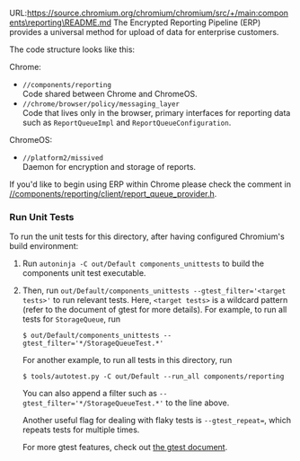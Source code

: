 URL:https://source.chromium.org/chromium/chromium/src/+/main:components\reporting\README.md
The Encrypted Reporting Pipeline (ERP) provides a universal method for upload of
data for enterprise customers.

The code structure looks like this:

Chrome:
  - `//components/reporting` \
    Code shared between Chrome and ChromeOS.
  - `//chrome/browser/policy/messaging_layer` \
    Code that lives only in the browser, primary interfaces for reporting data
    such as `ReportQueueImpl` and `ReportQueueConfiguration`.

ChromeOS:
  - `//platform2/missived` \
    Daemon for encryption and storage of reports.

If you'd like to begin using ERP within Chrome please check the comment in
[//components/reporting/client/report_queue_provider.h](https://chromium.googlesource.com/chromium/src/+/main/components/reporting/client/report_queue_provider.h#25).

### Run Unit Tests

To run the unit tests for this directory, after having configured Chromium's
build environment:

1. Run `autoninja -C out/Default components_unittests` to build the components
   unit test executable.

1. Then, run `out/Default/components_unittests --gtest_filter='<target tests>'`
   to run relevant tests. Here, `<target tests>` is a wildcard pattern (refer to
   the document of gtest for more details). For example, to run all tests for
   `StorageQueue`, run

       $ out/Default/components_unittests --gtest_filter='*/StorageQueueTest.*'

   For another example, to run all tests in this directory, run

       $ tools/autotest.py -C out/Default --run_all components/reporting

   You can also append a filter such as `--gtest_filter='*/StorageQueueTest.*'`
   to the line above.

   Another useful flag for dealing with flaky tests is `--gtest_repeat=`, which
   repeats tests for multiple times.

   For more gtest features, check out
   [the gtest document](https://google.github.io/googletest/advanced.html).
